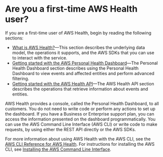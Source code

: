 # Are you a first\-time AWS Health user?<a name="first-time-user"></a>

If you are a first\-time user of AWS Health, begin by reading the following sections:
+ [What is AWS Health?](what-is-aws-health.md)—This section describes the underlying data model, the operations it supports, and the AWS SDKs that you can use to interact with the service\.
+ [Getting started with the AWS Personal Health Dashboard](getting-started-phd.md)—The Personal Health Dashboard section describes using the Personal Health Dashboard to view events and affected entities and perform advanced filtering\.
+ [Getting started with the AWS Health API](getting-started-api.md)—The AWS Health API section describes the operations that retrieve information about events and entities\.

AWS Health provides a console, called the Personal Health Dashboard, to all customers\. You do not need to write code or perform any actions to set up the dashboard\. If you have a Business or Enterprise support plan, you can access the information presented on the dashboard programmatically\. You can use the AWS Command Line Interface \(AWS CLI\) or write code to make requests, by using either the REST API directly or the AWS SDKs\.

For more information about using AWS Health with the AWS CLI, see the [AWS CLI Reference for AWS Health](https://docs.aws.amazon.com/cli/latest/reference/health/index.html)\. For instructions for installing the AWS CLI, see [Installing the AWS Command Line Interface](https://docs.aws.amazon.com/cli/latest/userguide/installing.html)\.